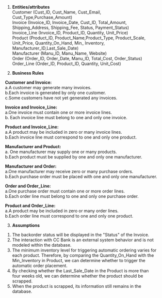 

1) **Entities/attributes**  
   Customer (Cust\_ID, Cust\_Name, Cust\_Email, Cust\_Type,Purchase\_Amount)  
   Invoice (Invoice\_ID, Invoice\_Date, Cust\_ID, Total\_Amount, Shipping\_Address, Shipping\_Fee, Status, Payment\_Status)  
   Invoice\_Line (Invoice\_ID, Product\_ID, Quantity, Unit\_Price)  
   Product (Product\_ID, Product\_Name,Product\_Type, Product\_Scale, Unit\_Price, Quantity\_On\_Hand, Min\_ Inventory, Manufacturer\_ID,Last\_Sale\_Date)  
   Manufacturer (Manu\_ID, Manu\_Name, Website)  
   Order (Order\_ID, Order\_Date, Manu\_ID, Total\_Cost, Order\_Status)  
   Order\_Line (Order\_ID, Product\_ID, Quantity, Unit\_Cost)

   

   

2) **Business Rules**

**Customer and Invoice:**  
a.A customer may generate many invoices.  
b.Each invoice is generated by only one customer.  
c.Some customers have not yet generated any invoices.

**Invoice and Invoice\_Line:**  
a.One invoice must contain one or more invoice lines.  
b. Each invoice line must belong to one and only one invoice.

**Product and Invoice\_Line:**  
a.A product may be included in zero or many invoice lines.  
b.Each invoice line must correspond to one and only one product.

**Manufacturer and Product:**  
a. One manufacturer may supply one or many products.  
b.Each product must be supplied by one and only one manufacturer.

**Manufacturer and Order:**  
a.One manufacturer may receive zero or many purchase orders.  
b.Each purchase order must be placed with one and only one manufacturer.

**Order and Order\_Line:**  
a.One purchase order must contain one or more order lines.  
b.Each order line must belong to one and only one purchase order.

**Product and Order\_Line:**  
a.A product may be included in zero or many order lines.  
b.Each order line must correspond to one and only one product.

3) **Assumptions**  
1. The backorder status will be displayed in the "Status" of the Invoice.  
2. The interaction with CC Bank is an external system behavior and is not modeled within the database.  
3. The minimum inventory level for triggering automatic ordering varies for each product. Therefore, by comparing the Quantity\_On\_Hand with the Min\_Inventory in Product, we can determine whether to trigger the automatic order placement.  
4. By checking whether the Last\_Sale\_Date in the Product is more than four weeks old, we can determine whether the product should be scrapped.  
5. When the product is scrapped, its information still remains in the database.

   

   